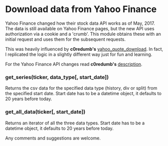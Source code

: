 # Download data from Yahoo Finance

Yahoo Finance changed how their stock data API works as of May, 2017. The data is still available on Yahoo Finance pages, but the new API uses authorization via a cookie and a 'crumb'. This module obtains these with an initial request and uses them for the subsequent requests.

This was heavily influenced by __c0redumb's__ [yahoo_quote_download](https://github.com/c0redumb/yahoo_quote_download). In fact, I replicated the logic in a slightly different way just for fun and learning.

For the Yahoo Finance API changes read __c0redumb's__ [description](https://github.com/c0redumb/yahoo_quote_download). 

### get_series(ticker, data_type[, start_date])

Returns the csv data for the specified data type (history, div or split) from the specified start date. Start date has to be a datetime object, it defaults to 20 years before today.

### get_all_data(ticker[, start_date])

Returns an iterator of all the three data types. Start date has to be a datetime object, it defaults to 20 years before today.

Any comments and suggestions are welcome.